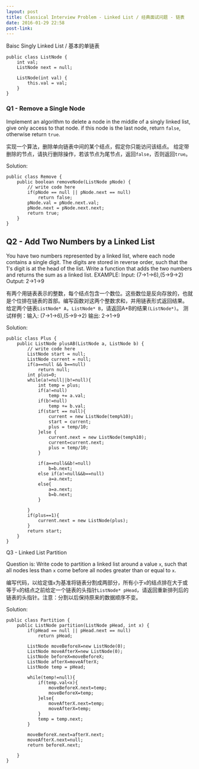 ```yaml
---
layout: post
title: Classical Interview Problem - Linked List / 经典面试问题 - 链表 
date: 2016-01-29 22:58
post-link:
---
```


Baisc Singly Linked List / 基本的单链表

    public class ListNode {
        int val;
        ListNode next = null;

        ListNode(int val) {
            this.val = val;
        }
    }



### Q1 - Remove a Single Node

Implement an algorithm to delete a node in the middle of a singly linked list, give only access to that node.
if this node is the last node, return `false`, otherwise return `true`.

实现一个算法，删除单向链表中间的某个结点，假定你只能访问该结点。
给定带删除的节点，请执行删除操作，若该节点为尾节点，返回`false`，否则返回`true`。

Solution:

    public class Remove {
        public boolean removeNode(ListNode pNode) {
            // write code here
            if(pNode == null || pNode.next == null)
                return false;
            pNode.val = pNode.next.val;
            pNode.next = pNode.next.next;
            return true;
        }
    }


## Q2 - Add Two Numbers by a Linked List 

You have two numbers represented by a linked list, where each node contains a single digit. The digits are stored in reverse order, such that the 1's digit is at the head of the list. Write a function that adds the two numbers and returns the sum as a linked list. EXAMPLE: Input: (7->1->6),(5->9->2) Output: 2->1->9

有两个用链表表示的整数，每个结点包含一个数位。这些数位是反向存放的，也就是个位排在链表的首部。编写函数对这两个整数求和，并用链表形式返回结果。
给定两个链表`ListNode* A`，`ListNode* B`，请返回A+B的结果`(ListNode*)`。
测试样例：输入: (7->1->6),(5->9->2) 输出: 2->1->9

Solution:

    public class Plus {
        public ListNode plusAB(ListNode a, ListNode b) {
            // write code here
            ListNode start = null;
            ListNode current = null;
            if(a==null && b==null)
                return null;
            int plus=0;
            while(a!=null||b!=null){
                int temp = plus;
                if(a!=null)
                    temp += a.val;
                if(b!=null)
                    temp += b.val;
                if(start == null){
                    current = new ListNode(temp%10);
                    start = current;
                    plus = temp/10;
                }else {
                    current.next = new ListNode(temp%10);
                    current=current.next;
                    plus = temp/10;
                }
                
                if(a==null&&b!=null)
                    b=b.next;
                else if(a!=null&&b==null)
                    a=a.next;
                else{
                    a=a.next;
                    b=b.next;
                }
                    
            }
            if(plus==1){
                current.next = new ListNode(plus);
            }
            return start;
        }
    }


Q3 - Linked List Partition

Question is: Write code to partition a linked list around a value `x`, such that all nodes less than `x` come before all nodes greater than or equal to `x`.

编写代码，以给定值`x`为基准将链表分割成两部分，所有小于`x`的结点排在大于或等于`x`的结点之前给定一个链表的头指针`ListNode* pHead`，请返回重新排列后的链表的头指针。注意：分割以后保持原来的数据顺序不变。

Solution:

    public class Partition {
        public ListNode partition(ListNode pHead, int x) {
            if(pHead == null || pHead.next == null)
                return pHead;
            
            ListNode moveBeforeX=new ListNode(0);
            ListNode moveAfterX=new ListNode(0);
            ListNode beforeX=moveBeforeX;
            ListNode afterX=moveAfterX;
            ListNode temp = pHead;

            while(temp!=null){  
                if(temp.val<x){
                    moveBeforeX.next=temp;
                    moveBeforeX=temp;
                }else{
                    moveAfterX.next=temp;
                    moveAfterX=temp;
                }
                temp = temp.next;
            }
            
            moveBeforeX.next=afterX.next;
            moveAfterX.next=null;
            return beforeX.next;

        }
    }
    





